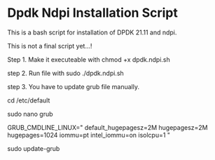 # Dpdk Ndpi Installation Script
This is a bash script for installation of DPDK 21.11 and ndpi.

This is not a final script yet...!

Step 1.
Make it executeable with
chmod +x dpdk.ndpi.sh

step 2.
Run file with 
sudo ./dpdk.ndpi.sh

step 3.
You have to update grub file manually.

cd /etc/default

sudo nano grub

GRUB_CMDLINE_LINUX=" default_hugepagesz=2M hugepagesz=2M hugepages=1024 iommu=pt intel_iommu=on isolcpu=1 "

sudo update-grub

